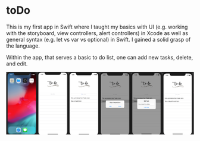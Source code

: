 # toDo

This is my first app in Swift where I taught my basics with UI (e.g. working with the storyboard, view controllers, alert controllers) in Xcode as well as general syntax (e.g. let vs var vs optional) in Swift.  I gained a solid
grasp of the language.  

Within the app, that serves a basic to do list, one can add new tasks, delete, and edit.

![Alt](screenshots.png?raw=true "thumbnail")
